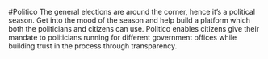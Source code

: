 #Politico 
The general elections are around the corner, hence it’s a political season. Get into the mood of
the season and help build a platform which both the politicians and citizens can use.
Politico enables citizens give their mandate to politicians running for different government offices
while building trust in the process through transparency.
